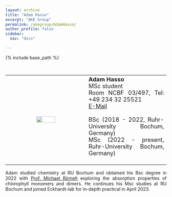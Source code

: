 ```yaml
---
layout: archive
title: "Adam Hasso"
excerpt: "AKE Group"
permalink: /akegroup/AdamHasso/
author_profile: false
sidebar:
  nav: "docs"

---
```


{% include base_path %}

<font size="2"><br/></font>
<table> <style>table, th, td {border: transparent;}</style> <tr>
<td style="width:50%;" align="center" valign="middle"><img src="https://AKEckhardt.github.io/images/AdamHasso.jpg" width="50%" height="auto%" align="middle"></td>
<td style="width:50%;" align="justify" valign="middle">
<font size="4">
<b>Adam Hasso</b><br/>
MSc student<br/>
Room NCBF 03/497, Tel: +49 234 32 25521<br/>
<a href="mailto:Adam.Hasso@ruhr-uni-bochum.de">E-Mail</a><br/>
<br/>
BSc (2018 - 2022, Ruhr-University Bochum, Germany)<br/>
MSc (2022 - present, Ruhr-University Bochum, Germany)<br/>
<br/>
</font>
</td>
</tr></table>

<p style='text-align: justify;'>
Adam studied chemistry at RU Bochum and obtained his Bsc degree in 2022 with <a href="https://www.chemie.hu-berlin.de/en/forschung-en/theoretical-chemistry">Prof. Michael Römelt</a> exploring the absorption properties of chlorophyll monomers and dimers. He continues his Msc studies at RU Bochum and joined Eckhardt-lab for in-depth practical in April 2023.
</p>











